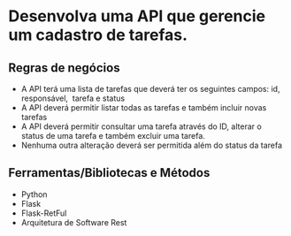 # Desenvolva uma API que gerencie um cadastro de tarefas.
## Regras de negócios
* A API terá uma lista de tarefas que deverá ter os seguintes campos: id, responsável,  tarefa e status
* A API deverá permitir listar todas as tarefas e também incluir novas tarefas
* A API deverá permitir consultar uma tarefa através do ID, alterar o status de uma tarefa e também excluir uma tarefa.
* Nenhuma outra alteração deverá ser permitida além do status da tarefa

## Ferramentas/Bibliotecas e Métodos
* Python
* Flask
* Flask-RetFul
* Arquitetura de Software Rest